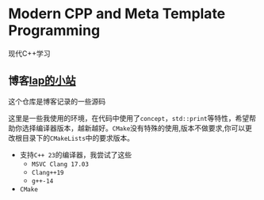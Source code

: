 # Modern CPP and Meta Template Programming
现代C++学习

## 博客[lap的小站](www.blog.lap-lace.top)

这个仓库是博客记录的一些源码

这里是一些我使用的环境，在代码中使用了`concept`，`std::print`等特性，希望帮助你选择编译器版本，越新越好。`CMake`没有特殊的使用,版本不做要求,你可以更改根目录下的`CMakeLists`中的要求版本。

- 支持`C++ 23`的编译器，我尝试了这些
  - `MSVC Clang 17.03`
  - `Clang++19`
  - `g++-14`
- `CMake`
